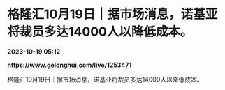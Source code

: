 # 格隆汇10月19日｜据市场消息，诺基亚将裁员多达14000人以降低成本。

**2023-10-19 05:12**

**https://www.gelonghui.com/live/1253471**

格隆汇10月19日｜据市场消息，诺基亚将裁员多达14000人以降低成本。